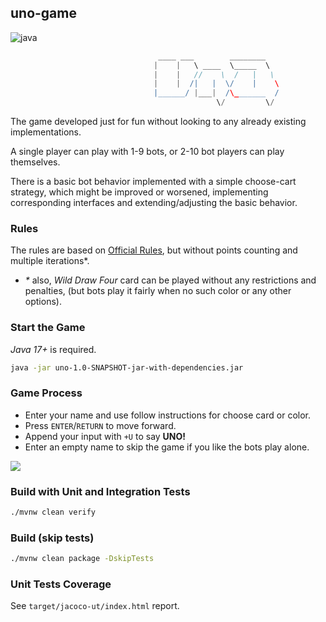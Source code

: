 ## uno-game

![java](https://img.shields.io/badge/java-17+-blue.svg)

```groovy
                                 ____ ___        ________
                                |    |   \ ____  \_____  \
                                |    |   //    \  /   |   \
                                |    |  /|   |  \/    |    \
                                |______/ |___|  /\_______  /
                                              \/         \/

```

The game developed just for fun without looking to any already existing implementations.

A single player can play with 1-9 bots, or 2-10 bot players can play themselves.

There is a basic bot behavior implemented with a simple choose-cart strategy, which might be improved or worsened,
implementing corresponding interfaces and extending/adjusting the basic behavior.

### Rules

The rules are based on [Official Rules](https://en.wikipedia.org/wiki/Uno_(card_game)),
but without points counting and multiple iterations*.

- _*_ also, _Wild Draw Four_ card can be played without any restrictions and penalties, (but bots play it fairly when no such color or any other options).

### Start the Game

_Java 17+_ is required.

```bash
java -jar uno-1.0-SNAPSHOT-jar-with-dependencies.jar
```

### Game Process

- Enter your name and use follow instructions for choose card or color.
- Press `ENTER`/`RETURN` to move forward.
- Append your input with `+U` to say __UNO!__
- Enter an empty name to skip the game if you like the bots play alone.

![](docs/images/game-process.png)

### Build with Unit and Integration Tests

```bash
./mvnw clean verify
```

### Build (skip tests)

```bash
./mvnw clean package -DskipTests
```

### Unit Tests Coverage

See `target/jacoco-ut/index.html` report.